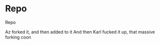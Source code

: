 Repo
====

Repo

Az forked it, and then added to it
And then Karl fucked it up, that massive forking coon